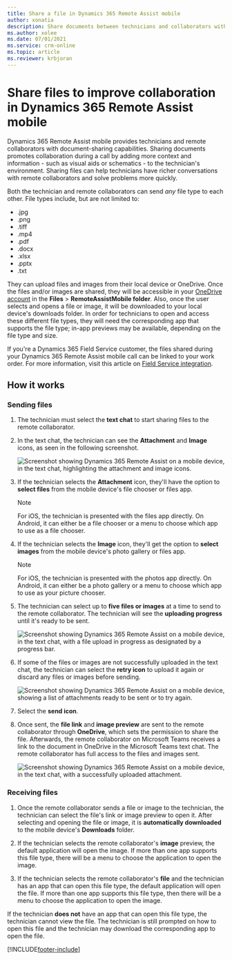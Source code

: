 ```yaml
---
title: Share a file in Dynamics 365 Remote Assist mobile
author: xonatia
description: Share documents between technicians and collaborators with the Dynamics 365 Remote Assist mobile app.
ms.author: xolee
ms.date: 07/01/2021
ms.service: crm-online
ms.topic: article
ms.reviewer: krbjoran
---
```

# Share files to improve collaboration in Dynamics 365 Remote Assist mobile

Dynamics 365 Remote Assist mobile provides technicians and remote collaborators with document-sharing capabilities. Sharing documents promotes collaboration during a call by adding more context and information - such as visual aids or schematics - to the technician's environment. Sharing files can help technicians have richer conversations with remote collaborators and solve problems more quickly.  
 
Both the technician and remote collaborators can send *any* file type to each other. File types include, but are not limited to: 

- .jpg 
- .png 
- .tiff 
- .mp4 
- .pdf 
- .docx 
- .xlsx 
- .pptx
- .txt 
 
They can upload files and images from their local device or OneDrive. Once the files and/or images are shared, they will be accessible in your [OneDrive account](https://onedrive.live.com/about/signin/) in the **Files** > **RemoteAssistMobile folder**. Also, once the user selects and opens a file or image, it will be downloaded to your local device's downloads folder. In order for technicians to open and access these different file types, they will need the corresponding app that supports the file type; in-app previews may be available, depending on the file type and size.

If you're a Dynamics 365 Field Service customer, the files shared during your Dynamics 365 Remote Assist mobile call can be linked to your work order. For more information, visit this article on [Field Service integration](./fs-integration.md).

## How it works

### Sending files 

1. The technician must select the **text chat** to start sharing files to the remote collaborator. 

2. In the text chat, the technician can see the **Attachment** and **Image** icons, as seen in the following screenshot.

   ![Screenshot showing Dynamics 365 Remote Assist on a mobile device, in the text chat, highlighting the attachment and image icons.](./media/filesicons.PNG)

3. If the technician selects the **Attachment** icon, they'll have the option to **select files** from the mobile device's file chooser or files app. 

   > [!Note]
   > For iOS, the technician is presented with the files app directly. On Android, it can either be a file chooser or a menu to choose which app to use as a file chooser.

4. If the technician selects the **Image** icon, they'll get the option to **select images** from the mobile device's photo gallery or files app. 
   
   > [!Note] 
   > For iOS, the technician is presented with the photos app directly. On Android, it can either be a photo gallery or a menu to choose which app to use as your picture chooser.

5. The technician can select up to **five files or images** at a time to send to the remote collaborator. The technician will see the **uploading progress** until it's ready to be sent.

   ![Screenshot showing Dynamics 365 Remote Assist on a mobile device, in the text chat, with a file upload in progress as designated by a progress bar.](./media/files_progress.PNG "Upload")

6. If some of the files or images are not successfully uploaded in the text chat, the technician can select the **retry icon** to upload it again or discard any files or images before sending. 

   ![Screenshot showing Dynamics 365 Remote Assist on a mobile device, showing a list of attachments ready to be sent or to try again.](./media/files_fail.PNG "Retry")

7. Select the **send icon**.

8. Once sent, the **file link** and **image preview** are sent to the remote collaborator through **OneDrive**, which sets the permission to share the file. Afterwards, the remote collaborator on Microsoft Teams receives a link to the document in OneDrive in the Microsoft Teams text chat. The remote collaborator has full access to the files and images sent. 

   ![Screenshot showing Dynamics 365 Remote Assist on a mobile device, in the text chat, with a successfully uploaded attachment.](./media/files_view.PNG)

### Receiving files 

1. Once the remote collaborator sends a file or image to the technician, the technician can select the file's link or image preview to open it. After selecting and opening the file or image, it is **automatically downloaded** to the mobile device's **Downloads** folder. 

2. If the technician selects the remote collaborator's **image** preview, the default application will open the image. If more than one app supports this file type, there will be a menu to choose the application to open the image. 

3. If the technician selects the remote collaborator's **file** and the technician has an app that can open this file type, the default application will open the file. If more than one app supports this file type, then there will be a menu to choose the application to open the image. 
 
If the technician **does not** have an app that can open this file type, the technician cannot view the file. The technician is still prompted on how to open this file and the technician may download the corresponding app to open the file.


[!INCLUDE[footer-include](../../includes/footer-banner.md)]
